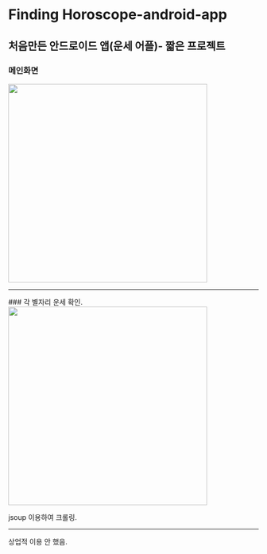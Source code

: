 ﻿# Finding Horoscope-android-app
## 처음만든 안드로이드 앱(운세 어플)- 짧은 프로젝트

### 메인화면
<div>
<img width="400" src="https://user-images.githubusercontent.com/60742556/74652155-c514b880-51c8-11ea-81a1-c1b647568139.jpg">
</div>
<hr>
### 각 별자리 운세 확인.
<div>
<img width="400" src="https://user-images.githubusercontent.com/60742556/74652155-c514b880-51c8-11ea-81a1-c1b647568139.jpg">
</div>
  
jsoup 이용하여 크롤링.
<hr>	
상업적 이용 안 했음.
